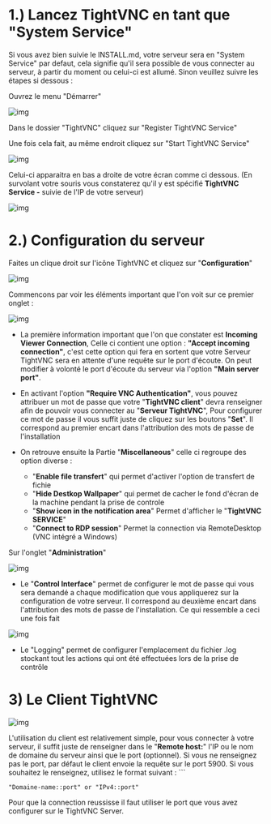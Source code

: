 # 1.) Lancez TightVNC en tant que "System Service"
Si vous avez bien suivie le INSTALL.md, votre serveur sera en "System Service" par defaut, cela signifie qu'il sera possible de vous connecter au serveur, à partir du moment ou celui-ci est allumé. Sinon veuillez suivre les étapes si dessous : 

Ouvrez le menu "Démarrer"

![img](https://github.com/Hichiraku/Projet_VNC/blob/main/ressource/Userguide1.png?raw=true)

Dans le dossier "TightVNC" cliquez sur "Register TightVNC Service"



Une fois cela fait, au même endroit cliquez sur "Start TightVNC Service"

![img](https://github.com/Hichiraku/Projet_VNC/blob/main/ressource/Userguide1.png?raw=true)

Celui-ci apparaitra en bas a droite de votre écran comme ci dessous. (En survolant votre souris vous constaterez qu'il y est spécifié **TightVNC Service -** suivie de l'IP de votre serveur)

![img](https://github.com/Hichiraku/Projet_VNC/blob/main/ressource/Userguide2.png?raw=true)
# 2.) Configuration du serveur

Faites un clique droit sur l'icône TightVNC et cliquez sur "**Configuration**"

![img](https://github.com/Hichiraku/Projet_VNC/blob/main/ressource/Userguide6.png?raw=true)

Commencons par voir les éléments important que l'on voit sur ce premier onglet :

![img](https://github.com/Hichiraku/Projet_VNC/blob/main/ressource/Userguide3.png?raw=true)

* La première information important que l'on que constater est **Incoming Viewer Connection**, Celle ci contient une option : **"Accept incoming connection"**, c'est cette option qui fera en sortent que votre Serveur TightVNC sera en attente d'une requête sur le port d'écoute. On peut modifier à volonté le port d'écoute du serveur via l'option **"Main server port"**. 

* En activant l'option **"Require VNC Authentication"**, vous pouvez attribuer un mot de passe que votre "**TightVNC client**" devra renseigner afin de pouvoir vous connecter au "**Serveur TightVNC**", Pour configurer ce mot de passe il vous suffit juste de cliquez sur les boutons "**Set**". Il correspond au premier encart dans l'attribution des mots de passe de l'installation

* On retrouve ensuite la Partie "**Miscellaneous**" celle ci regroupe des option diverse :

	* "**Enable file transfert**" qui permet d'activer l'option de transfert de fichie
	* "**Hide Destkop Wallpaper**" qui permet de cacher le fond d'écran de la machine pendant la prise de controle
	* "**Show icon in the notification area**" Permet d'afficher le "**TightVNC SERVICE**"
	* "**Connect to RDP session**" Permet la connection via RemoteDesktop (VNC intégré a Windows)

Sur l'onglet "**Administration**"

![img](https://github.com/Hichiraku/Projet_VNC/blob/main/ressource/Userguide4.png?raw=true)

* Le "**Control Interface**" permet de configurer le mot de passe qui vous sera demandé a chaque modification que vous appliquerez sur la configuration de votre serveur. Il correspond au deuxième encart dans l'attribution des mots de passe de l'installation. Ce qui ressemble a ceci une fois fait

![img](https://github.com/Hichiraku/Projet_VNC/blob/main/ressource/Userguide5.png?raw=true)

* Le "Logging" permet de configurer l'emplacement du fichier .log stockant tout les actions qui ont été effectuées lors de la prise de contrôle
# 3) Le Client TightVNC

![img](https://github.com/Hichiraku/Projet_VNC/blob/main/ressource/Userguide7.png?raw=true)

L'utilisation du client est relativement simple, pour vous connecter à votre serveur, il suffit juste de renseigner dans le "**Remote host:**" l'IP ou le nom de domaine du serveur ainsi que le port (optionnel). Si vous ne renseignez pas le port, par défaut le client envoie la requête sur le port 5900. Si vous souhaitez le renseignez, utilisez le format suivant : ```
```
"Domaine-name::port" or "IPv4::port"
```
Pour que la connection reussisse il faut utiliser le port que vous avez configurer sur le TightVNC Server.

